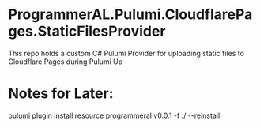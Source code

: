 # ProgrammerAL.Pulumi.CloudflarePages.StaticFilesProvider
This repo holds a custom C# Pulumi Provider for uploading static files to Cloudflare Pages during Pulumi Up

# Notes for Later:
pulumi plugin install resource programmeral v0.0.1 -f ./ --reinstall
